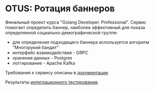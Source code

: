 # OTUS: Ротация баннеров

Финальный проект курса "Golang Developer. Professional". Сервис помогает определить баннер, наиболее эффективный для показа определенной социально-демографической группе:

- для определения подходящего баннера используется алгоритм "Многорукий бандит"
- интерфейс взаимодействия - GRPC
- хранение данных - Postgres
- логгирование - Apache Kafka

Требования к сервису описаны в [документации](./docs/SPECIFICATION.md).

Результаты [интеграционного тестирования](./docs/RESULT.md).